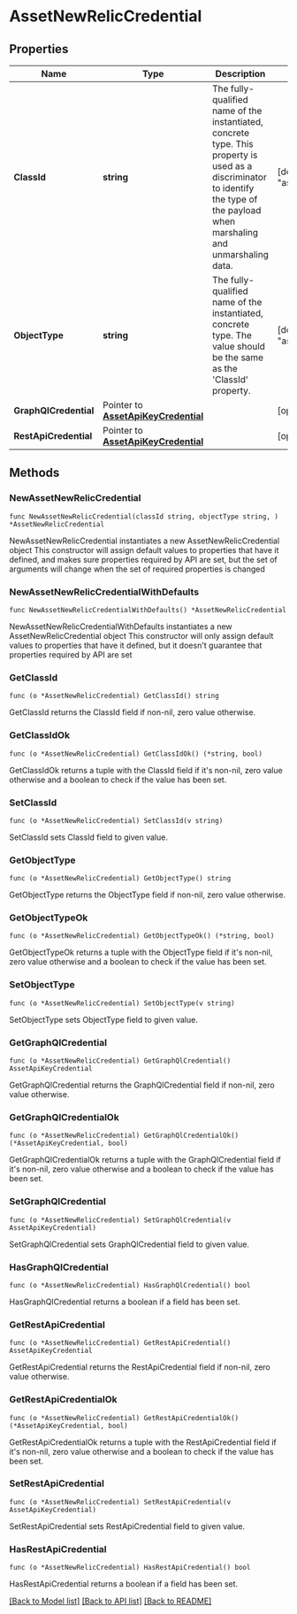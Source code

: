 # AssetNewRelicCredential

## Properties

Name | Type | Description | Notes
------------ | ------------- | ------------- | -------------
**ClassId** | **string** | The fully-qualified name of the instantiated, concrete type. This property is used as a discriminator to identify the type of the payload when marshaling and unmarshaling data. | [default to "asset.NewRelicCredential"]
**ObjectType** | **string** | The fully-qualified name of the instantiated, concrete type. The value should be the same as the &#39;ClassId&#39; property. | [default to "asset.NewRelicCredential"]
**GraphQlCredential** | Pointer to [**AssetApiKeyCredential**](asset.ApiKeyCredential.md) |  | [optional] 
**RestApiCredential** | Pointer to [**AssetApiKeyCredential**](asset.ApiKeyCredential.md) |  | [optional] 

## Methods

### NewAssetNewRelicCredential

`func NewAssetNewRelicCredential(classId string, objectType string, ) *AssetNewRelicCredential`

NewAssetNewRelicCredential instantiates a new AssetNewRelicCredential object
This constructor will assign default values to properties that have it defined,
and makes sure properties required by API are set, but the set of arguments
will change when the set of required properties is changed

### NewAssetNewRelicCredentialWithDefaults

`func NewAssetNewRelicCredentialWithDefaults() *AssetNewRelicCredential`

NewAssetNewRelicCredentialWithDefaults instantiates a new AssetNewRelicCredential object
This constructor will only assign default values to properties that have it defined,
but it doesn't guarantee that properties required by API are set

### GetClassId

`func (o *AssetNewRelicCredential) GetClassId() string`

GetClassId returns the ClassId field if non-nil, zero value otherwise.

### GetClassIdOk

`func (o *AssetNewRelicCredential) GetClassIdOk() (*string, bool)`

GetClassIdOk returns a tuple with the ClassId field if it's non-nil, zero value otherwise
and a boolean to check if the value has been set.

### SetClassId

`func (o *AssetNewRelicCredential) SetClassId(v string)`

SetClassId sets ClassId field to given value.


### GetObjectType

`func (o *AssetNewRelicCredential) GetObjectType() string`

GetObjectType returns the ObjectType field if non-nil, zero value otherwise.

### GetObjectTypeOk

`func (o *AssetNewRelicCredential) GetObjectTypeOk() (*string, bool)`

GetObjectTypeOk returns a tuple with the ObjectType field if it's non-nil, zero value otherwise
and a boolean to check if the value has been set.

### SetObjectType

`func (o *AssetNewRelicCredential) SetObjectType(v string)`

SetObjectType sets ObjectType field to given value.


### GetGraphQlCredential

`func (o *AssetNewRelicCredential) GetGraphQlCredential() AssetApiKeyCredential`

GetGraphQlCredential returns the GraphQlCredential field if non-nil, zero value otherwise.

### GetGraphQlCredentialOk

`func (o *AssetNewRelicCredential) GetGraphQlCredentialOk() (*AssetApiKeyCredential, bool)`

GetGraphQlCredentialOk returns a tuple with the GraphQlCredential field if it's non-nil, zero value otherwise
and a boolean to check if the value has been set.

### SetGraphQlCredential

`func (o *AssetNewRelicCredential) SetGraphQlCredential(v AssetApiKeyCredential)`

SetGraphQlCredential sets GraphQlCredential field to given value.

### HasGraphQlCredential

`func (o *AssetNewRelicCredential) HasGraphQlCredential() bool`

HasGraphQlCredential returns a boolean if a field has been set.

### GetRestApiCredential

`func (o *AssetNewRelicCredential) GetRestApiCredential() AssetApiKeyCredential`

GetRestApiCredential returns the RestApiCredential field if non-nil, zero value otherwise.

### GetRestApiCredentialOk

`func (o *AssetNewRelicCredential) GetRestApiCredentialOk() (*AssetApiKeyCredential, bool)`

GetRestApiCredentialOk returns a tuple with the RestApiCredential field if it's non-nil, zero value otherwise
and a boolean to check if the value has been set.

### SetRestApiCredential

`func (o *AssetNewRelicCredential) SetRestApiCredential(v AssetApiKeyCredential)`

SetRestApiCredential sets RestApiCredential field to given value.

### HasRestApiCredential

`func (o *AssetNewRelicCredential) HasRestApiCredential() bool`

HasRestApiCredential returns a boolean if a field has been set.


[[Back to Model list]](../README.md#documentation-for-models) [[Back to API list]](../README.md#documentation-for-api-endpoints) [[Back to README]](../README.md)


